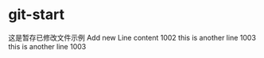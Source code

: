 # git-start
这是暂存已修改文件示例
Add new Line content 1002 
this is another line 1003 
this is another line 1003 
